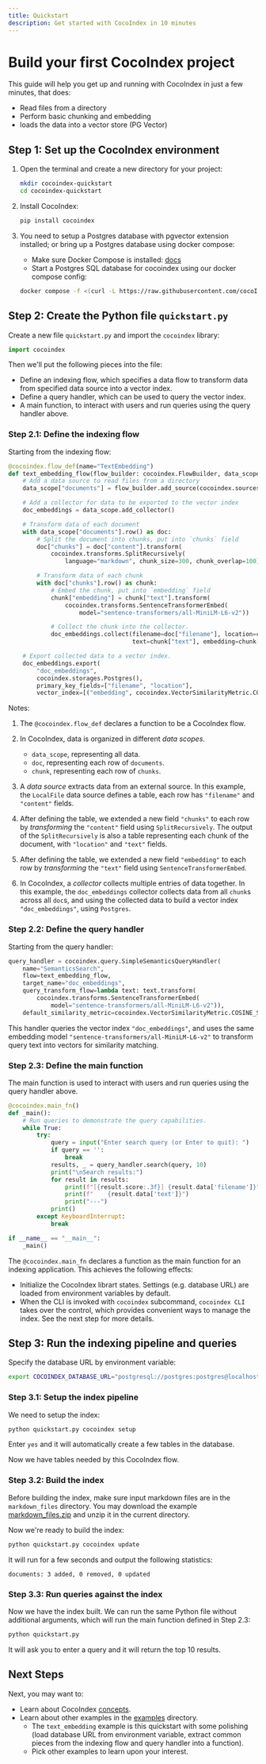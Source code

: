 ```yaml
---
title: Quickstart
description: Get started with CocoIndex in 10 minutes
---
```


# Build your first CocoIndex project

This guide will help you get up and running with CocoIndex in just a few minutes, that does:
*   Read files from a directory
*   Perform basic chunking and embedding
*   loads the data into a vector store (PG Vector)


## Step 1: Set up the CocoIndex environment

1.  Open the terminal and create a new directory for your project:

    ```bash
    mkdir cocoindex-quickstart
    cd cocoindex-quickstart
    ```

 2. Install CocoIndex:
 
    ```bash
    pip install cocoindex
    ```
 
3.  You need to setup a Postgres database with pgvector extension installed; or bring up a Postgres database using docker compose:

    - Make sure Docker Compose is installed: [docs](https://docs.docker.com/compose/install/)
    - Start a Postgres SQL database for cocoindex using our docker compose config:

    ```bash
    docker compose -f <(curl -L https://raw.githubusercontent.com/cocoIndex/cocoindex/refs/heads/main/dev/postgres.yaml) up -d
    ```

## Step 2: Create the Python file `quickstart.py`

Create a new file `quickstart.py` and import the `cocoindex` library:

```python
import cocoindex
```

Then we'll put the following pieces into the file:

*   Define an indexing flow, which specifies a data flow to transform data from specified data source into a vector index.
*   Define a query handler, which can be used to query the vector index.
*   A main function, to interact with users and run queries using the query handler above.

### Step 2.1: Define the indexing flow

Starting from the indexing flow:

```python
@cocoindex.flow_def(name="TextEmbedding")
def text_embedding_flow(flow_builder: cocoindex.FlowBuilder, data_scope: cocoindex.DataScope):
    # Add a data source to read files from a directory
    data_scope["documents"] = flow_builder.add_source(cocoindex.sources.LocalFile(path="markdown_files"))

    # Add a collector for data to be exported to the vector index
    doc_embeddings = data_scope.add_collector()

    # Transform data of each document
    with data_scope["documents"].row() as doc:
        # Split the document into chunks, put into `chunks` field
        doc["chunks"] = doc["content"].transform(
            cocoindex.transforms.SplitRecursively(
                language="markdown", chunk_size=300, chunk_overlap=100))

        # Transform data of each chunk
        with doc["chunks"].row() as chunk:
            # Embed the chunk, put into `embedding` field
            chunk["embedding"] = chunk["text"].transform(
                cocoindex.transforms.SentenceTransformerEmbed(
                    model="sentence-transformers/all-MiniLM-L6-v2"))

            # Collect the chunk into the collector.
            doc_embeddings.collect(filename=doc["filename"], location=chunk["location"],
                                   text=chunk["text"], embedding=chunk["embedding"])

    # Export collected data to a vector index.
    doc_embeddings.export(
        "doc_embeddings",
        cocoindex.storages.Postgres(),
        primary_key_fields=["filename", "location"],
        vector_index=[("embedding", cocoindex.VectorSimilarityMetric.COSINE_SIMILARITY)])
```

Notes:

1.  The `@cocoindex.flow_def` declares a function to be a CocoIndex flow.

2.  In CocoIndex, data is organized in different *data scopes*.
    *   `data_scope`, representing all data.
    *   `doc`, representing each row of `documents`.
    *   `chunk`, representing each row of `chunks`.

3.  A *data source* extracts data from an external source. In this example, the `LocalFile` data source defines a table, each row has `"filename"` and `"content"` fields.

4. After defining the table, we extended a new field `"chunks"` to each row by *transforming* the `"content"` field using `SplitRecursively`. The output of the `SplitRecursively` is also a table representing each chunk of the document, with `"location"` and `"text"` fields.

5. After defining the table, we extended a new field `"embedding"` to each row by *transforming* the `"text"` field using `SentenceTransformerEmbed`.

6. In CocoIndex, a *collector* collects multiple entries of data together. In this example, the `doc_embeddings` collector collects data from all `chunk`s across all `doc`s, and using the collected data to build a vector index `"doc_embeddings"`, using `Postgres`.

### Step 2.2: Define the query handler

Starting from the query handler:

```python
query_handler = cocoindex.query.SimpleSemanticsQueryHandler(
    name="SemanticsSearch",
    flow=text_embedding_flow,
    target_name="doc_embeddings",
    query_transform_flow=lambda text: text.transform(
        cocoindex.transforms.SentenceTransformerEmbed(
            model="sentence-transformers/all-MiniLM-L6-v2")),
    default_similarity_metric=cocoindex.VectorSimilarityMetric.COSINE_SIMILARITY)
```

This handler queries the vector index `"doc_embeddings"`, and uses the same embedding model `"sentence-transformers/all-MiniLM-L6-v2"` to transform query text into vectors for similarity matching.


### Step 2.3: Define the main function

The main function is used to interact with users and run queries using the query handler above.

```python
@cocoindex.main_fn()
def _main():
    # Run queries to demonstrate the query capabilities.
    while True:
        try:
            query = input("Enter search query (or Enter to quit): ")
            if query == '':
                break
            results, _ = query_handler.search(query, 10)
            print("\nSearch results:")
            for result in results:
                print(f"[{result.score:.3f}] {result.data['filename']}")
                print(f"    {result.data['text']}")
                print("---")
            print()
        except KeyboardInterrupt:
            break

if __name__ == "__main__":
    _main()
```

The `@cocoindex.main_fn` declares a function as the main function for an indexing application. This achieves the following effects:

*   Initialize the CocoIndex librart states. Settings (e.g. database URL) are loaded from environment variables by default.
*   When the CLI is invoked with `cocoindex` subcommand, `cocoindex CLI` takes over the control, which provides convenient ways to manage the index. See the next step for more details.


## Step 3: Run the indexing pipeline and queries

Specify the database URL by environment variable:

```bash
export COCOINDEX_DATABASE_URL="postgresql://postgres:postgres@localhost:5432/postgres"
```

### Step 3.1: Setup the index pipeline

We need to setup the index:

```bash
python quickstart.py cocoindex setup
```

Enter `yes` and it will automatically create a few tables in the database.

Now we have tables needed by this CocoIndex flow.

### Step 3.2: Build the index

Before building the index, make sure input markdown files are in the `markdown_files` directory.
You may download the example [markdown_files.zip](markdown_files.zip) and unzip it in the current directory.

Now we're ready to build the index:

```bash
python quickstart.py cocoindex update
```

It will run for a few seconds and output the following statistics:

```
documents: 3 added, 0 removed, 0 updated
```

### Step 3.3: Run queries against the index

Now we have the index built. We can run the same Python file without additional arguments, which will run the main function defined in Step 2.3:

```bash
python quickstart.py
```

It will ask you to enter a query and it will return the top 10 results.

## Next Steps

Next, you may want to:

*   Learn about CocoIndex [concepts](../core/concepts.md).
*   Learn about other examples in the [examples](https://github.com/cocoIndex/cocoindex/tree/main/examples) directory.
    *    The `text_embedding` example is this quickstart with some polishing (load database URL from environment variable, extract common pieces from the indexing flow and query handler into a function).
    *    Pick other examples to learn upon your interest.